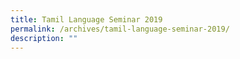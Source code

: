 ```yaml
---
title: Tamil Language Seminar 2019
permalink: /archives/tamil-language-seminar-2019/
description: ""
---
```

